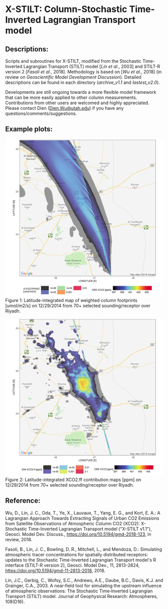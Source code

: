 # X-STILT: Column-Stochastic Time-Inverted Lagrangian Transport model
## Descriptions:
Scripts and subroutines for X-STILT, modified from the Stochastic Time-Inverted Lagrangian Transport (STILT) model [*Lin et al*., 2003] and STILT-R version 2 [*Fasoli et al*., 2018]. Methodology is based on [*Wu et al*., 2018] (in review on *Geoscientific Model Development Discussion*). Detailed descriptions can be found in each directory (*archive_v1.1* and *lastest_v2.0*).

Developments are still ongoing towards a more flexible model framework that can be more easily applied to other column measurements. Contributions from other users are welcomed and highly appreciated. Please contact Dien (Dien.Wu@utah.edu) if you have any questions/comments/suggestions.


## Example plots:
![](wgt_sum_xfoot_Riyadh_2015121610_gdas0p5_STILTv2_zoom8_-72hrs_100dpar.png)
Figure 1: Latitude-integrated map of weighted column footprints [umol/m2/s] on 12/29/2014 from 70+ selected sounding/receptor over Riyadh.

![](wgt_sum_xco2_Riyadh_2015121610_gdas0p5_STILTv2_zoom8_-72hrs_100dpar.png)
Figure 2: Latitude-integrated XCO2.ff contribution maps [ppm] on 12/29/2014 from 70+ selected sounding/receptor over Riyadh.


## Reference:
Wu, D., Lin, J. C., Oda, T., Ye, X., Lauvaux, T., Yang, E. G., and Kort, E. A.: A Lagrangian Approach Towards Extracting Signals of Urban CO2 Emissions from Satellite Observations of Atmospheric Column CO2 (XCO2): X-Stochastic Time-Inverted Lagrangian Transport model ("X-STILT v1.1"), Geosci. Model Dev. Discuss., https://doi.org/10.5194/gmd-2018-123, in review, 2018.

Fasoli, B., Lin, J. C., Bowling, D. R., Mitchell, L., and Mendoza, D.: Simulating atmospheric tracer concentrations for spatially distributed receptors: updates to the Stochastic Time-Inverted Lagrangian Transport model's R interface (STILT-R version 2), Geosci. Model Dev., 11, 2813-2824, https://doi.org/10.5194/gmd-11-2813-2018, 2018.

Lin, J.C., Gerbig, C., Wofsy, S.C., Andrews, A.E., Daube, B.C., Davis, K.J. and Grainger, C.A., 2003. A near‐field tool for simulating the upstream influence of atmospheric observations: The Stochastic Time‐Inverted Lagrangian Transport (STILT) model. Journal of Geophysical Research: Atmospheres, 108(D16).
